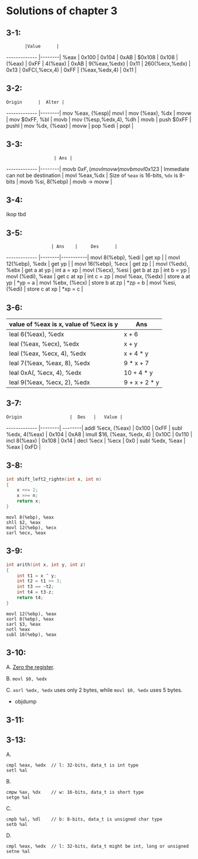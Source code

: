 # Solutions of chapter 3

## 3-1:

           |Value      | 
-------------   |--------|
%eax            | 0x100  |
0x104           | 0xAB   |
$0x108          | 0x108  |
(%eax)          | 0xFF   |
4(%eax)         | 0xAB   |
9(%eax,%edx)    | 0x11   |
260(%ecx,%edx)  | 0x13   |
0xFC(,%ecx,4)   | 0xFF   |
(%eax,%edx,4)   | 0x11   |

## 3-2:

    Origin      |  Alter | 
-------------   |--------|
mov %eax, (%esp)| movl   |
mov (%eax), %dx | movw   |
mov $0xFF, %bl  | movb   |
mov (%esp,%edx,4), %dh | movb  |
push $0xFF      | pushl  |
mov %dx, (%eax) | movw   |
pop %edi        | popl   |

## 3-3:

                      | Ans | 
-------------         |--------|
movb $0xF, (%bl)      | [`bl` can not be used for addressing](http://stackoverflow.com/questions/14494285/is-this-piece-of-assembly-code-invalid)  |
movl %ax, (%esp)      | `%ax` is 8-bits, `movl` is 16-bits   |
movw (%eax), 4(%esp)  | Source and destination can not both be memory reference  |
movb %ah,%sh          | No register named `%sh`   |
movl %eax,$0x123      | Immediate can not be destination  |
movl %eax,%dx         | Size of `%eax` is 16-bits, `%dx` is 8-bits   |
movb %si, 8(%ebp)     | movb -> movw   |


## 3-4:
ikop
tbd

## 3-5:

                     | Ans    |     Des      |
-------------        |--------|-----------|
movl 8(%ebp), %edi   | get xp   |         |
movl 12(%ebp), %edx  | get yp   |         |
movl 16(%ebp), %ecx  | get zp   |         |
movl (%edx), %ebx    | get a at yp    |  int a = xp |
movl (%ecx), %esi    | get b at zp    |  int b = yp |
movl (%edi), %eax    | get c at xp    |  int c = zp |
movl %eax, (%edx)    | store a at yp   | *yp = a |
movl %ebx, (%ecx)    | store b at zp   | *zp = b |
movl %esi, (%edi)    | store c at xp   | *xp = c |

## 3-6:

value of %eax is x, value of %ecx is y  | Ans | 
-------------                |--------|
leal 6(%eax), %edx           | x + 6   |
leal (%eax, %ecx), %edx      | x + y   |
leal (%eax, %ecx, 4), %edx   | x + 4 * y   |
leal 7(%eax, %eax, 8), %edx  | 9 * x + 7   |
leal 0xA(, %ecx, 4), %edx    | 10 + 4 * y  |
leal 9(%eax, %ecx, 2), %edx  | 9 + x + 2 * y  |

## 3-7:

    Origin                  |  Des   |   Value |
-------------               |--------| --------| 
addl %ecx, (%eax)           | 0x100  |  0xFF   |
subl %edx, 4(%eax)          | 0x104  |  0xA8   |
imull $16, (%eax, %edx, 4)  | 0x10C  |  0x110  |
incl 8(%eax)                | 0x108  |  0x14   |
decl %ecx                   | %ecx   |  0x0    |
subl %edx, %eax             | %eax   |  0xFD   |

## 3-8:

````c
int shift_left2_rightn(int x, int n)
{
	x <<= 2;
	x >>= n;
	return x;
}
````

````assembly
movl 8(%ebp), %eax
shll $2, %eax
movl 12(%ebp), %ecx
sarl %ecx, %eax
````

## 3-9:

````c
int arith(int x, int y, int z)
{
	int t1 = x ^ y;
	int t2 = t1 >> 3;
	int t3 == ~t2;
	int t4 = t3-z;
	return t4;
}
````

````assembly
movl 12(%ebp), %eax
xorl 8(%ebp), %eax
sarl $3, %eax
notl %eax
subl 16(%ebp), %eax
````

## 3-10:

A. [Zero the register](http://stackoverflow.com/questions/33666617/what-is-the-best-way-to-set-a-register-to-zero-in-x86-assembly-xor-mov-or-and/33668295#33668295).

B. `movl $0, %edx`

C. `xorl %edx, %edx` uses only 2 bytes, while `movl $0, %edx` uses 5 bytes. 

- objdump

## 3-11:


 

## 3-13:

A. 

````assembly
cmpl %eax, %edx  // l: 32-bits, data_t is int type
setl %al
````

B.

````assembly
cmpw %ax, %dx    // w: 16-bits, data_t is short type
setge %al
````

C.

````assembly
cmpb %al, %dl    // b: 8-bits, data_t is unsigned char type
setb %al
````

D.

````assembly
cmpl %eax, %edx  // l: 32-bits, data_t might be int, long or unsigned 
setne %al
````


